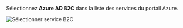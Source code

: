 Sélectionnez **Azure AD B2C** dans la liste des services du portail Azure.

![Sélectionner service B2C](media/active-directory-b2c-find-service-settings/select-b2c-service.png)